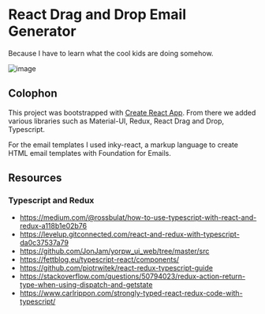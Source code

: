 # React Drag and Drop Email Generator
Because I have to learn what the cool kids are doing somehow.

![image](https://user-images.githubusercontent.com/33945/68308949-afe1a700-007b-11ea-82b5-5b23ddfe21b1.png)


## Colophon
This project was bootstrapped with [Create React App](https://github.com/facebook/create-react-app). From there we added various libraries such as Material-UI, Redux, React Drag and Drop, Typescript.

For the email templates I used inky-react, a markup language to create HTML email templates with Foundation for Emails.

## Resources
### Typescript and Redux
 - https://medium.com/@rossbulat/how-to-use-typescript-with-react-and-redux-a118b1e02b76
 - https://levelup.gitconnected.com/react-and-redux-with-typescript-da0c37537a79
 - https://github.com/JonJam/yorpw_ui_web/tree/master/src
 - https://fettblog.eu/typescript-react/components/
 - https://github.com/piotrwitek/react-redux-typescript-guide
 - https://stackoverflow.com/questions/50794023/redux-action-return-type-when-using-dispatch-and-getstate
 - https://www.carlrippon.com/strongly-typed-react-redux-code-with-typescript/
